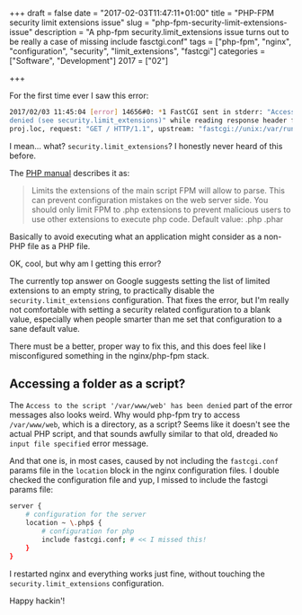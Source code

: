 +++
draft = false
date = "2017-02-03T11:47:11+01:00"
title = "PHP-FPM security limit extensions issue"
slug = "php-fpm-security-limit-extensions-issue"
description = "A php-fpm security.limit_extensions issue turns out to be really a case of missing include fasctgi.conf"
tags = ["php-fpm", "nginx", "configuration", "security", "limit_extensions", "fastcgi"]
categories = ["Software", "Development"]
2017 = ["02"]

+++

For the first time ever I saw this error:

``` bash
2017/02/03 11:45:04 [error] 14656#0: *1 FastCGI sent in stderr: "Access to the script '/var/www/web' has been
denied (see security.limit_extensions)" while reading response header from upstream, client: 127.0.0.1, server:
proj.loc, request: "GET / HTTP/1.1", upstream: "fastcgi://unix:/var/run/php-fpm/www.sock:", host: "proj.loc"
```

I mean... what? `security.limit_extensions`? I honestly never heard of this before.

The [PHP manual](http://php.net/manual/en/install.fpm.configuration.php#security-limit-extensions) describes it as:

 > Limits the extensions of the main script FPM will allow to parse. This can prevent configuration mistakes on the web server side. You should only limit FPM to .php extensions to prevent malicious users to use other extensions to execute php code. Default value: .php .phar

Basically to avoid executing what an application might consider as a non-PHP file as a PHP file.

OK, cool, but why am I getting this error?

The currently top answer on Google suggests setting the list of limited extensions to an empty string, to practically disable the `security.limit_extensions` configuration. That fixes the error, but I'm really not comfortable with setting a security related configuration to a blank value, especially when people smarter than me set that configuration to a sane default value.

There must be a better, proper way to fix this, and this does feel like I misconfigured something in the nginx/php-fpm stack.

## Accessing a folder as a script?

The `Access to the script '/var/www/web' has been denied` part of the error messages also looks weird. Why would php-fpm try to access `/var/www/web`, which is a directory, as a script? Seems like it doesn't see the actual PHP script, and that sounds awfully similar to that old, dreaded `No input file specified` error message.

And that one is, in most cases, caused by not including the `fastcgi.conf` params file in the `location` block in the nginx configuration files. I double checked the configuration file and yup, I missed to include the fastcgi params file:

``` bash
server {
    # configuration for the server
    location ~ \.php$ {
        # configuration for php
        include fastcgi.conf; # << I missed this!
    }
}
```

I restarted nginx and everything works just fine, without touching the `security.limit_extensions` configuration.

Happy hackin'!
